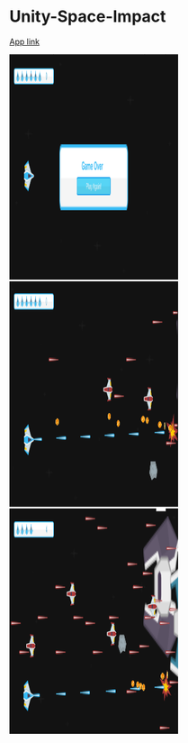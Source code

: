 # Unity-Space-Impact

[App link](https://drive.google.com/drive/u/0/folders/14S_7lyfdhDZ_XtgVFNlb0Og40Lk06FAP)

 <img src="images/space impact 1.png" width="300" height="400" > <img src="images/space impact 2.png" width="300" height="400" > <img src="images/space impact 3.png" width="300" height="400" > 
